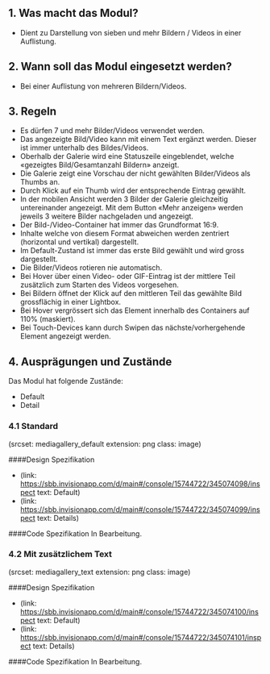 ## 1. Was macht das Modul?
* Dient zu Darstellung von sieben und mehr Bildern / Videos in einer Auflistung.

## 2. Wann soll das Modul eingesetzt werden?
* Bei einer Auflistung von mehreren Bildern/Videos.

## 3. Regeln 
* Es dürfen 7 und mehr Bilder/Videos verwendet werden.
* Das angezeigte Bild/Video kann mit einem Text ergänzt werden. Dieser ist immer unterhalb des Bildes/Videos.
* Oberhalb der Galerie wird eine Statuszeile eingeblendet, welche «gezeigtes Bild/Gesamtanzahl Bildern» anzeigt.
* Die Galerie zeigt eine Vorschau der nicht gewählten Bilder/Videos als Thumbs an.
* Durch Klick auf ein Thumb wird der entsprechende Eintrag gewählt.
* In der mobilen Ansicht werden 3 Bilder der Galerie gleichzeitig untereinander angezeigt. Mit dem Button «Mehr anzeigen» werden jeweils 3 weitere Bilder nachgeladen und angezeigt.
* Der Bild-/Video-Container hat immer das Grundformat 16:9.
* Inhalte welche von diesem Format abweichen werden zentriert (horizontal und vertikal) dargestellt.
* Im Default-Zustand ist immer das erste Bild gewählt und wird gross dargestellt.
* Die Bilder/Videos rotieren nie automatisch.
* Bei Hover über einen Video- oder GIF-Eintrag ist der mittlere Teil zusätzlich zum Starten des Videos vorgesehen.
* Bei Bildern öffnet der Klick auf den mittleren Teil das gewählte Bild grossflächig in einer Lightbox.
* Bei Hover vergrössert sich das Element innerhalb des Containers auf 110% (maskiert).
* Bei Touch-Devices kann durch Swipen das nächste/vorhergehende Element angezeigt werden.

## 4. Ausprägungen und Zustände
Das Modul hat folgende Zustände:
* Default
* Detail

### 4.1 Standard
(srcset: mediagallery_default extension: png class: image)

####Design Spezifikation
*   (link: https://sbb.invisionapp.com/d/main#/console/15744722/345074098/inspect text: Default)
*   (link: https://sbb.invisionapp.com/d/main#/console/15744722/345074099/inspect text: Details)

####Code Spezifikation
In Bearbeitung.

### 4.2 Mit zusätzlichem Text
(srcset: mediagallery_text extension: png class: image)

####Design Spezifikation
*   (link: https://sbb.invisionapp.com/d/main#/console/15744722/345074100/inspect text: Default)
*   (link: https://sbb.invisionapp.com/d/main#/console/15744722/345074101/inspect text: Details)

####Code Spezifikation
In Bearbeitung.